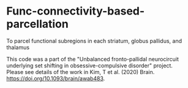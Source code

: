 # Func-connectivity-based-parcellation
To parcel functional subregions in each striatum, globus pallidus, and thalamus


This code was a part of the "Unbalanced fronto-pallidal neurocircuit underlying set shifting in obsessive-compulsive disorder" project.  
Please see details of the work in Kim, T et al. (2020) Brain. https://doi.org/10.1093/brain/awab483.  

